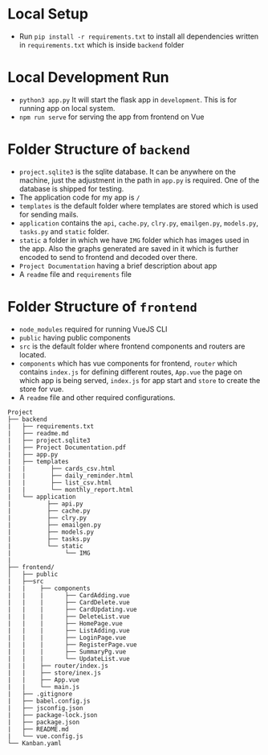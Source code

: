 # Local Setup
- Run ```pip install -r requirements.txt``` to install all dependencies written in ```requirements.txt``` which is inside ```backend``` folder

# Local Development Run
- ```python3 app.py``` It will start the flask app in ```development```. This is for running app on local system.
- ```npm run serve``` for serving the app from frontend on Vue

# Folder Structure of ```backend```
- ```project.sqlite3``` is the sqlite database. It can be anywhere on the machine, just the adjustment in the path in ```app.py``` is required. One of the database is shipped for testing.
- The application code for my app is ```/```
- ```templates``` is the default folder where templates are stored which is used for sending mails.
- ```application``` contains the ```api```, ```cache.py```, ```clry.py```, ```emailgen.py```, ```models.py```, ```tasks.py``` and ```static``` folder.
- ```static``` a folder in which we have ```IMG``` folder which has images used in the app. Also the graphs generated are saved in it which is further encoded to send to frontend and decoded over there.
- ```Project Documentation``` having a brief description about app
- A ```readme``` file and ```requirements``` file

# Folder Structure of ```frontend```
- ```node_modules``` required for running VueJS CLI
- ```public``` having public components
- ```src``` is the default folder where frontend components and routers are located.
- ```components``` which has vue components for frontend, ```router``` which contains ```index.js``` for defining different routes, ```App.vue``` the page on which app is being served, ```index.js``` for app start and ```store``` to create the store for vue.
- A ```readme``` file and other required configurations.

```
Project
├── backend
|   ├── requirements.txt
|   ├── readme.md
|   ├── project.sqlite3
|   ├── Project Documentation.pdf
|   ├── app.py
|   ├── templates
|   |       ├── cards_csv.html
|   |       ├── daily_reminder.html
|   |       ├── list_csv.html
|   |       └── monthly_report.html
|   └── application
|          ├── api.py
|          ├── cache.py
|          ├── clry.py
|          ├── emailgen.py
|          ├── models.py
|          ├── tasks.py
|          └── static
|               └── IMG
|               
├── frontend/
│   ├── public
|   ├──src
|   |    ├── components
|   |    |      ├── CardAdding.vue
|   |    |      ├── CardDelete.vue
|   |    |      ├── CardUpdating.vue
|   |    |      ├── DeleteList.vue
|   |    |      ├── HomePage.vue
|   |    |      ├── ListAdding.vue
|   |    |      ├── LoginPage.vue
|   |    |      ├── RegisterPage.vue
|   |    |      ├── SummaryPg.vue
|   |    |      └── UpdateList.vue
|   |    ├── router/index.js
|   |    ├── store/inex.js
|   |    ├── App.vue
|   |    └── main.js
|   ├── .gitignore
|   ├── babel.config.js
|   ├── jsconfig.json
|   ├── package-lock.json
|   ├── package.json
|   ├── README.md
|   └── vue.config.js
└── Kanban.yaml
```